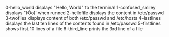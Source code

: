 0-hello_world displays "Hello, World" to the terminal
1-confused_smiley displays "(Ôo)' when runned
2-hellofile displays the content in /etc/passwd
3-twofiles displays content of both /etc/passwd and /etc/hosts
4-lastlines displays the last ten lines of the contents found in /etc/passwd
5-firstlines shows first 10 lines of a file
6-third_line prints the 3rd line of a file